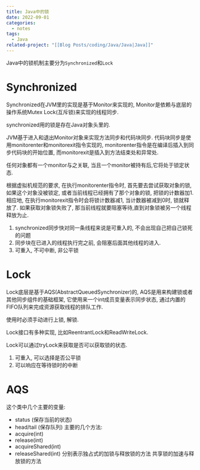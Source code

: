 ```yaml
---
title: Java中的锁
date: 2022-09-01
categories:
  - notes
tags:
  - Java
related-project: "[[Blog Posts/coding/Java/Java|Java]]"
---
```

Java中的锁机制主要分为`Synchronized`和`Lock`

# Synchronized

Synchronized在JVM里的实现是基于Monitor来实现的, Monitor是依赖与底层的操作系统Mutex Lock(互斥锁)来实现的线程同步.

synchronized用的锁是存在Java对象头里的.

JVM基于进入和退出Monitor对象来实现方法同步和代码块同步. 代码块同步是使用monitorenter和monitorexit指令实现的, monitorenter指令是在编译后插入到同步代码块的开始位置, 而monitorexit是插入到方法结束处和异常处.

任何对象都有一个monitor与之关联, 当且一个monitor被持有后,它将处于锁定状态.

根据虚拟机规范的要求, 在执行monitorenter指令时, 首先要去尝试获取对象的锁, 如果这个对象没被锁定, 或者当前线程已经拥有了那个对象的锁, 把锁的计数器加1. 相应地, 在执行monitorexit指令时会将锁计数器减1, 当计数器被减到0时, 锁就释放了. 如果获取对象锁失败了, 那当前线程就要阻塞等待,直到对象锁被另一个线程释放为止.

1.  synchronized同步快对同一条线程来说是可重入的, 不会出现自己把自己锁死的问题
2.  同步块在已进入的线程执行完之前, 会阻塞后面其他线程的进入.
3.  可重入, 不可中断, 非公平锁

# Lock

Lock底层是基于AQS(AbstractQueuedSynchronizer)的, AQS是用来构建锁或者其他同步组件的基础框架, 它使用来一个int成员变量表示同步状态, 通过内置的FIFO队列来完成资源获取线程的排队工作.

使用时必须手动进行上锁, 解锁.

Lock接口有多种实现, 比如ReentrantLock和ReadWriteLock.

Lock可以通过tryLock来获取是否可以获取锁的状态.
1.  可重入, 可以选择是否公平锁
2.  可以响应在等待锁时的中断

# AQS
这个类中几个主要的变量:
- status (保存当前的状态)
- head/tail (保存队列)
主要的几个方法:
- acquire(int)
- release(int)
- acquireShared(int)
- releaseShared(int)
分别表示独占式的加锁与释放锁的方法
共享锁的加速与释放锁的方法



